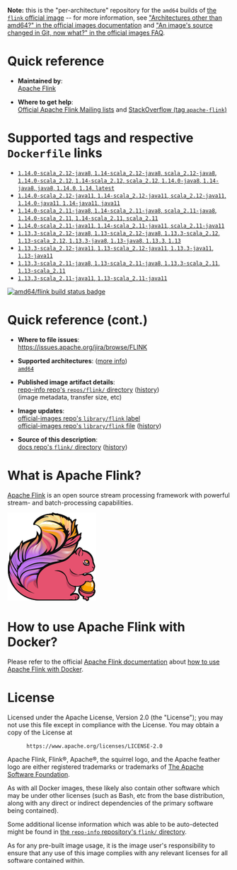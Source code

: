 <!--

********************************************************************************

WARNING:

    DO NOT EDIT "flink/README.md"

    IT IS AUTO-GENERATED

    (from the other files in "flink/" combined with a set of templates)

********************************************************************************

-->

**Note:** this is the "per-architecture" repository for the `amd64` builds of [the `flink` official image](https://hub.docker.com/_/flink) -- for more information, see ["Architectures other than amd64?" in the official images documentation](https://github.com/docker-library/official-images#architectures-other-than-amd64) and ["An image's source changed in Git, now what?" in the official images FAQ](https://github.com/docker-library/faq#an-images-source-changed-in-git-now-what).

# Quick reference

-	**Maintained by**:  
	[Apache Flink](https://flink.apache.org/community.html#people)

-	**Where to get help**:  
	[Official Apache Flink Mailing lists](https://flink.apache.org/community.html#mailing-lists) and [StackOverflow (tag `apache-flink`)](https://stackoverflow.com/questions/tagged/apache-flink)

# Supported tags and respective `Dockerfile` links

-	[`1.14.0-scala_2.12-java8`, `1.14-scala_2.12-java8`, `scala_2.12-java8`, `1.14.0-scala_2.12`, `1.14-scala_2.12`, `scala_2.12`, `1.14.0-java8`, `1.14-java8`, `java8`, `1.14.0`, `1.14`, `latest`](https://github.com/apache/flink-docker/blob/e2d7fda603c61359c625189debb22a30e8aeb84f/1.14/scala_2.12-java8-debian/Dockerfile)
-	[`1.14.0-scala_2.12-java11`, `1.14-scala_2.12-java11`, `scala_2.12-java11`, `1.14.0-java11`, `1.14-java11`, `java11`](https://github.com/apache/flink-docker/blob/e2d7fda603c61359c625189debb22a30e8aeb84f/1.14/scala_2.12-java11-debian/Dockerfile)
-	[`1.14.0-scala_2.11-java8`, `1.14-scala_2.11-java8`, `scala_2.11-java8`, `1.14.0-scala_2.11`, `1.14-scala_2.11`, `scala_2.11`](https://github.com/apache/flink-docker/blob/e2d7fda603c61359c625189debb22a30e8aeb84f/1.14/scala_2.11-java8-debian/Dockerfile)
-	[`1.14.0-scala_2.11-java11`, `1.14-scala_2.11-java11`, `scala_2.11-java11`](https://github.com/apache/flink-docker/blob/e2d7fda603c61359c625189debb22a30e8aeb84f/1.14/scala_2.11-java11-debian/Dockerfile)
-	[`1.13.3-scala_2.12-java8`, `1.13-scala_2.12-java8`, `1.13.3-scala_2.12`, `1.13-scala_2.12`, `1.13.3-java8`, `1.13-java8`, `1.13.3`, `1.13`](https://github.com/apache/flink-docker/blob/ed0c98767a67eb07e89ca15edb038f9ba37b94ff/1.13/scala_2.12-java8-debian/Dockerfile)
-	[`1.13.3-scala_2.12-java11`, `1.13-scala_2.12-java11`, `1.13.3-java11`, `1.13-java11`](https://github.com/apache/flink-docker/blob/ed0c98767a67eb07e89ca15edb038f9ba37b94ff/1.13/scala_2.12-java11-debian/Dockerfile)
-	[`1.13.3-scala_2.11-java8`, `1.13-scala_2.11-java8`, `1.13.3-scala_2.11`, `1.13-scala_2.11`](https://github.com/apache/flink-docker/blob/ed0c98767a67eb07e89ca15edb038f9ba37b94ff/1.13/scala_2.11-java8-debian/Dockerfile)
-	[`1.13.3-scala_2.11-java11`, `1.13-scala_2.11-java11`](https://github.com/apache/flink-docker/blob/ed0c98767a67eb07e89ca15edb038f9ba37b94ff/1.13/scala_2.11-java11-debian/Dockerfile)

[![amd64/flink build status badge](https://img.shields.io/jenkins/s/https/doi-janky.infosiftr.net/job/multiarch/job/amd64/job/flink.svg?label=amd64/flink%20%20build%20job)](https://doi-janky.infosiftr.net/job/multiarch/job/amd64/job/flink/)

# Quick reference (cont.)

-	**Where to file issues**:  
	https://issues.apache.org/jira/browse/FLINK

-	**Supported architectures**: ([more info](https://github.com/docker-library/official-images#architectures-other-than-amd64))  
	[`amd64`](https://hub.docker.com/r/amd64/flink/)

-	**Published image artifact details**:  
	[repo-info repo's `repos/flink/` directory](https://github.com/docker-library/repo-info/blob/master/repos/flink) ([history](https://github.com/docker-library/repo-info/commits/master/repos/flink))  
	(image metadata, transfer size, etc)

-	**Image updates**:  
	[official-images repo's `library/flink` label](https://github.com/docker-library/official-images/issues?q=label%3Alibrary%2Fflink)  
	[official-images repo's `library/flink` file](https://github.com/docker-library/official-images/blob/master/library/flink) ([history](https://github.com/docker-library/official-images/commits/master/library/flink))

-	**Source of this description**:  
	[docs repo's `flink/` directory](https://github.com/docker-library/docs/tree/master/flink) ([history](https://github.com/docker-library/docs/commits/master/flink))

# What is Apache Flink?

[Apache Flink](https://flink.apache.org/) is an open source stream processing framework with powerful stream- and batch-processing capabilities.

![logo](https://raw.githubusercontent.com/docker-library/docs/71398f44551617e3934a86b4b7a3c770ae093b59/flink/logo.png)

# How to use Apache Flink with Docker?

Please refer to the official [Apache Flink documentation](https://ci.apache.org/projects/flink/flink-docs-master/) about [how to use Apache Flink with Docker](https://ci.apache.org/projects/flink/flink-docs-master/ops/deployment/docker.html).

# License

Licensed under the Apache License, Version 2.0 (the "License"); you may not use this file except in compliance with the License. You may obtain a copy of the License at

	      https://www.apache.org/licenses/LICENSE-2.0

Apache Flink, Flink®, Apache®, the squirrel logo, and the Apache feather logo are either registered trademarks or trademarks of [The Apache Software Foundation](https://apache.org/).

As with all Docker images, these likely also contain other software which may be under other licenses (such as Bash, etc from the base distribution, along with any direct or indirect dependencies of the primary software being contained).

Some additional license information which was able to be auto-detected might be found in [the `repo-info` repository's `flink/` directory](https://github.com/docker-library/repo-info/tree/master/repos/flink).

As for any pre-built image usage, it is the image user's responsibility to ensure that any use of this image complies with any relevant licenses for all software contained within.
